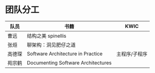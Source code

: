 <!--
 * @Author: Gao Dechen
 * @LastEditors: Gao Dechen
 * @Description: File Content
 * @LastEditTime: 2020-05-03 08:49:37
 * @Date: 2020-05-03 08:45:27
 -->
# 团队分工

| 队员   | 书籍                               | KWIC          |
|--------|------------------------------------|---------------|
| 曹远   | 结构之美 spinellis                 |               |
| 张烜   | 聊架构：洞见肥仔之道               |               |
| 高德琛 | Software Architecture in Practice  | 主程序/子程序 |
| 苑宗鹤 | Documenting Software Architectures |               |